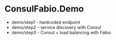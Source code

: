 # ConsulFabio.Demo

- demo/step1 - hardcoded endpoint
- demo/step2 - service discovery with Consul
- demo/step3 - Consul + load balancing with Fabio
